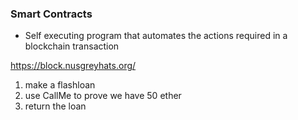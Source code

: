 ### Smart Contracts
- Self executing program that automates the actions required in a blockchain transaction

https://block.nusgreyhats.org/

1. make a flashloan
2. use CallMe to prove we have 50 ether
3. return the loan
